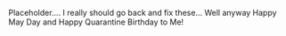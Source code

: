 Placeholder.... I really should go back and fix these... Well anyway Happy May Day and Happy Quarantine Birthday to Me!